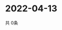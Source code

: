 # 2022-04-13
  共 0条

  <!-- BEGIN -->
  <!-- 最后更新时间Wed Apr 13 2022 19:05:08 GMT+0000 (Coordinated Universal Time) -->
  
  <!-- END -->
  
  